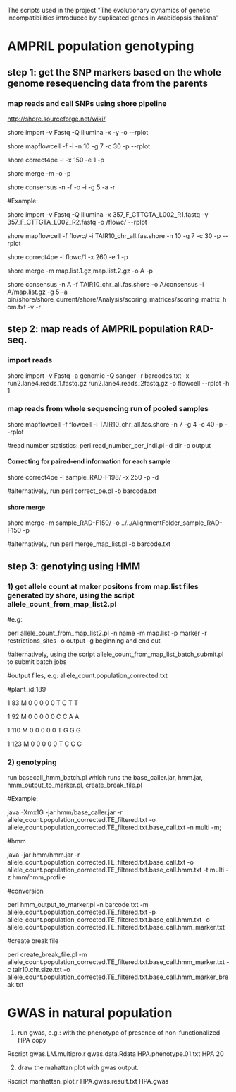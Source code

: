 
The scripts used in the project "The evolutionary dynamics of genetic incompatibilities introduced by duplicated genes in Arabidopsis thaliana"

# AMPRIL population genotyping
## step 1: get the SNP markers based on the whole genome resequencing data from the parents

###  map reads and call SNPs using shore pipeline 
http://shore.sourceforge.net/wiki/

shore import -v Fastq -Q illumina -x -y -o --rplot

shore mapflowcell -f -i -n 10 -g 7 -c 30 -p  --rplot

shore correct4pe -l  -x 150 -e 1 -p

shore merge -m -o  -p

shore consensus -n -f -o -i -g 5 -a -r

#Example:

shore import -v Fastq -Q illumina -x 357_F_CTTGTA_L002_R1.fastq -y 357_F_CTTGTA_L002_R2.fastq -o /flowc/ --rplot

shore mapflowcell -f flowc/ -i TAIR10_chr_all.fas.shore -n 10 -g 7 -c 30 -p  --rplot

shore correct4pe -l flowc/1 -x 260 -e 1 -p

shore merge -m map.list.1.gz,map.list.2.gz -o A -p

shore consensus -n A -f TAIR10_chr_all.fas.shore -o A/consensus -i A/map.list.gz -g 5 -a bin/shore/shore_current/shore/Analysis/scoring_matrices/scoring_matrix_hom.txt -v -r


## step 2: map reads of AMPRIL population RAD-seq. 
### import reads
shore import -v Fastq -a genomic -Q sanger -r barcodes.txt -x run2.lane4.reads_1.fastq.gz run2.lane4.reads_2fastq.gz -o flowcell --rplot -h 1

### map reads from whole sequencing run of pooled samples
shore mapflowcell -f flowcell -i TAIR10_chr_all.fas.shore -n 7 -g 4 -c 40 -p --rplot

#read number statistics: perl read_number_per_indi.pl -d dir -o output

#### Correcting for paired-end information for each sample
shore correct4pe -l sample_RAD-F198/ -x 250 -p -d

#alternatively, run perl correct_pe.pl -b barcode.txt

#### shore merge 
shore merge -m sample_RAD-F150/ -o ../../AlignmentFolder_sample_RAD-F150 -p

#alternatively, run perl merge_map_list.pl -b barcode.txt


## step 3: genotying using HMM
### 1) get allele count at maker positons from map.list files generated by shore, using the script allele_count_from_map_list2.pl

#e.g:

perl allele_count_from_map_list2.pl -n name -m map.list -p marker -r restrictions_sites -o output -g beginning and end cut

#alternatively, using the script allele_count_from_map_list_batch_submit.pl to submit batch jobs

#output files, e.g: allele_count.population_corrected.txt

#plant_id:189

1   83  M   0   0   0   0   0   T C T T

1   92  M   0   0   0   0   0   C C A A

1   110 M   0   0   0   0   0   T G G G

1   123 M   0   0   0   0   0   T C C C


### 2) genotyping
run basecall_hmm_batch.pl which runs the base_caller.jar, hmm.jar, hmm_output_to_marker.pl, create_break_file.pl

#Example:

java -Xmx1G -jar hmm/base_caller.jar -r allele_count.population_corrected.TE_filtered.txt -o allele_count.population_corrected.TE_filtered.txt.base_call.txt -n multi -m;

#hmm

java -jar hmm/hmm.jar -r allele_count.population_corrected.TE_filtered.txt.base_call.txt -o allele_count.population_corrected.TE_filtered.txt.base_call.hmm.txt -t multi -z hmm/hmm_profile

#conversion

perl hmm_output_to_marker.pl -n barcode.txt -m allele_count.population_corrected.TE_filtered.txt -p allele_count.population_corrected.TE_filtered.txt.base_call.hmm.txt -o allele_count.population_corrected.TE_filtered.txt.base_call.hmm_marker.txt

#create break file

perl create_break_file.pl -m allele_count.population_corrected.TE_filtered.txt.base_call.hmm_marker.txt -c tair10.chr.size.txt -o allele_count.population_corrected.TE_filtered.txt.base_call.hmm_marker_break.txt
 


# GWAS in natural population
1) run gwas, e.g.: with the phenotype of presence of non-functionalized HPA copy 

Rscript gwas.LM.multipro.r gwas.data.Rdata HPA.phenotype.01.txt HPA 20

2) draw the mahattan plot with gwas output.

Rscript manhattan_plot.r HPA.gwas.result.txt HPA.gwas
